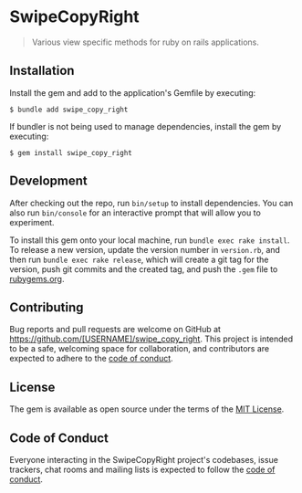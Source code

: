 # SwipeCopyRight

> Various view specific methods for ruby on rails applications.

## Installation

Install the gem and add to the application's Gemfile by executing:

    $ bundle add swipe_copy_right

If bundler is not being used to manage dependencies, install the gem by executing:

    $ gem install swipe_copy_right

## Development

After checking out the repo, run `bin/setup` to install dependencies. You can also run `bin/console` for an interactive prompt that will allow you to experiment.

To install this gem onto your local machine, run `bundle exec rake install`. To release a new version, update the version number in `version.rb`, and then run `bundle exec rake release`, which will create a git tag for the version, push git commits and the created tag, and push the `.gem` file to [rubygems.org](https://rubygems.org).

## Contributing

Bug reports and pull requests are welcome on GitHub at https://github.com/[USERNAME]/swipe_copy_right. This project is intended to be a safe, welcoming space for collaboration, and contributors are expected to adhere to the [code of conduct](https://github.com/[USERNAME]/swipe_copy_right/blob/master/CODE_OF_CONDUCT.md).

## License

The gem is available as open source under the terms of the [MIT License](https://opensource.org/licenses/MIT).

## Code of Conduct

Everyone interacting in the SwipeCopyRight project's codebases, issue trackers, chat rooms and mailing lists is expected to follow the [code of conduct](https://github.com/[USERNAME]/swipe_copy_right/blob/master/CODE_OF_CONDUCT.md).
